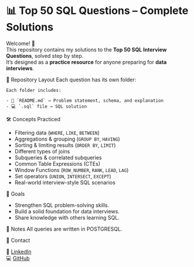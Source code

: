 # 📊 Top 50 SQL Questions – Complete Solutions

Welcome! 👋  
This repository contains my solutions to the **Top 50 SQL Interview Questions**, solved step by step.  
It’s designed as a **practice resource** for anyone preparing for **data interviews**.

📂 Repository Layout
    Each question has its own folder:
    
    Each folder includes:
    
    - 📄 `README.md` → Problem statement, schema, and explanation  
    - 💻 `.sql` file → SQL solution 

🛠️ Concepts Practiced
  - Filtering data (`WHERE`, `LIKE`, `BETWEEN`)  
  - Aggregations & grouping (`GROUP BY`, `HAVING`)  
  - Sorting & limiting results (`ORDER BY`, `LIMIT`)  
  - Different types of joins  
  - Subqueries & correlated subqueries  
  - Common Table Expressions (CTEs)  
  - Window Functions (`ROW_NUMBER`, `RANK`, `LEAD`, `LAG`)  
  - Set operators (`UNION`, `INTERSECT`, `EXCEPT`)  
  - Real-world interview-style SQL scenarios  

🎯 Goals
  - Strengthen SQL problem-solving skills.  
  - Build a solid foundation for data interviews.  
  - Share knowledge with others learning SQL.

📌 Notes
    All queries are written in POSTGRESQL.
    
📧 Contact 

🔗 [LinkedIn](https://www.linkedin.com/in/ali-alaa/)  
💻 [GitHub](https://github.com/Alialaa122)



